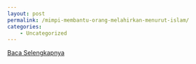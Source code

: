 ```yaml
---
layout: post
permalink: /mimpi-membantu-orang-melahirkan-menurut-islam/
categories:
    - Uncategorized
---
```


[Baca Selengkapnya](/07)